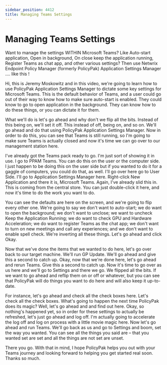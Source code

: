 ```yaml
---
sidebar_position: 4412
title: Managing Teams Settings
---
```


# Managing Teams Settings

Want to manage the settings WITHIN Microsoft Teams? Like Auto-start application, Open in background, On close keep the application running, Register Teams as chat app, and other various settings? Then use Netwrix Endpoint Policy Manager (formerly PolicyPak) Application Settings Manager .... like this !

Hi, this is Jeremy Moskowitz and in this video, we're going to learn how to use PolicyPak Application Settings Manager to dictate some key settings for Microsoft Teams. This is the default behavior of Teams, and a user could go out of their way to know how to make sure auto-start is enabled. They could know to go to open application in the background. They can know how to do these things, or you can dictate it for them.

What we'll do is let's go ahead and why don't we flip all the bits. Instead of this being on, we'll set it off. This instead of off, being on, and so on. We'll go ahead and do that using PolicyPak Application Settings Manager. Now in order to do this, you can see that Teams is still running, so I'm going to make sure Teams is actually closed and now it's time we can go over to our management station here.

I've already got the Teams pack ready to go. I'm just sort of showing it in use. I go to PPAM Teams. You can do this on the user or the computer side. I just happen to be doing this on the user side but if you wanted to do it for a gaggle of computers, you could do that, as well. I'll go over here go to User Side. I'll go to Application Settings Manager here. Right-click New Application and there it is, Microsoft Teams. Again, I've already slid this in. This is coming from the central store. You can just double-click it here, and now it's time to do the work you want to do.

You can see the defaults are here on the screen, and we're going to flip every other one. We're going to say we don't want to auto-start; we do want to open the background; we don't want to unclose; we want to uncheck Keep the Application Running; we do want to check GPU and Hardware Acceleration; we do want to register Teams as the chat app; we don't want to turn on new meetings and call any experiences; and we don't want to enable spell check. We're inverting all these things. Let's go ahead and click Okay.

Now that we've done the items that we wanted to do here, let's go over back to our target machine. We'll run GP Update. We'll go ahead and give this a second to catch up. Okay, now that we're done here, let's go ahead and rerun Teams. Give this a second to catch up. Now it's time to go over as us here and we'll go to Settings and there we go. We flipped all the bits. If we want to go ahead and reflip them on or off or whatever, but you can see that PolicyPak will do things you want to do here and will also keep it up-to-date.

For instance, let's go ahead and check all the check boxes here. Let's check all the check boxes. What's going to happen the next time PolicyPak does its magic? Well, let's go ahead and and find out here. Okay, so nothing's happened yet, so in order for these settings to actually be refreshed, let's just go ahead and log off. I'm actually going to accelerate the log off and log on process with a little movie magic here. Now let's go ahead and run Teams. We'll go back as us and go to Settings and boom, set the way you wanted. You can see all the things you said are – that you wanted set are set and all the things are not set are unset.

There you go. With that in mind, I hope PolicyPak helps you out with your Teams journey and looking forward to helping you get started real soon. Thanks so much.